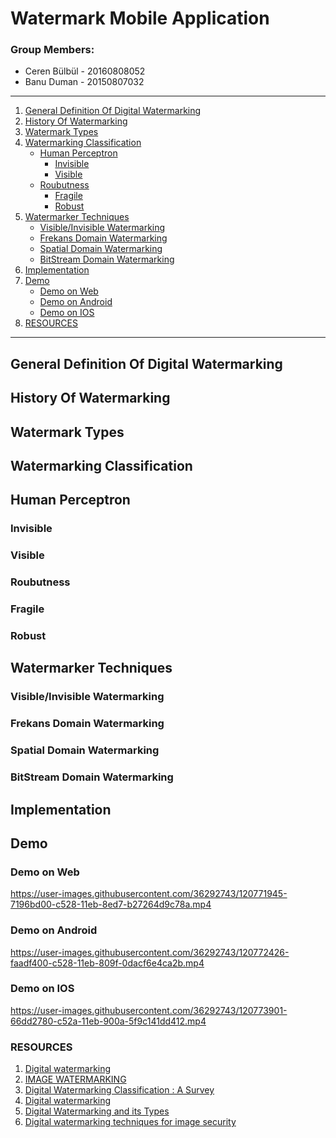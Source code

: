 
# Watermark Mobile Application 

### Group Members: 

- Ceren Bülbül - 20160808052
- Banu Duman - 20150807032

___

1. [ General Definition Of Digital Watermarking ](#Def)
2. [ History Of Watermarking ](#History)
3. [ Watermark Types ](#type)
4. [ Watermarking Classification](#Class) 
   * [Human Perceptron](#human) 
      * [Invisible](#invisible)
      * [Visible](#Visible)
   * [Roubutness](#roub) 
      * [Fragile](#fragile)
      * [Robust](#robust)
5. [ Watermarker Techniques ](#Tech)
   * [Visible/Invisible Watermarking](#Tech1) 
   * [Frekans Domain Watermarking](#Tech2) 
   * [Spatial Domain Watermarking](#Tech3) 
   * [BitStream Domain Watermarking](#Tech4)
6. [ Implementation ](#Imp)
7. [ Demo ](#Demo)
   * [Demo on Web](#web)
   * [Demo on Android](#android)
   * [Demo on IOS](#ios)
8. [RESOURCES](#ref)


___

<a name="Def"></a>
## General Definition Of Digital Watermarking


<a name="History"></a>
## History Of Watermarking


<a name="type"></a>
## Watermark Types


<a name="class"></a>
## Watermarking Classification


<a name="human"></a>
## Human Perceptron

<a name="invisible"></a>
### Invisible

<a name="Visible"></a>
### Visible


<a name="roub"></a>
### Roubutness

<a name="fragile"></a>
### Fragile

<a name="robust"></a>
### Robust


<a name="Tech"></a>
## Watermarker Techniques 


<a name="Tech1"></a>
### Visible/Invisible Watermarking


<a name="Tech2"></a>
### Frekans Domain Watermarking


<a name="Tech3"></a>
### Spatial Domain Watermarking


<a name="Tech4"></a>
### BitStream Domain Watermarking


<a name="Imp"></a>
## Implementation


<a name="Demo"></a>
## Demo

<a name="web"></a>
### Demo on Web

https://user-images.githubusercontent.com/36292743/120771945-7196bd00-c528-11eb-8ed7-b27264d9c78a.mp4


<a name="android"></a>
### Demo on Android


https://user-images.githubusercontent.com/36292743/120772426-faadf400-c528-11eb-809f-0dacf6e4ca2b.mp4


<a name="ios"></a>
### Demo on IOS


https://user-images.githubusercontent.com/36292743/120773901-66dd2780-c52a-11eb-900a-5f9c141dd412.mp4





<a name="ref"></a>
### RESOURCES

1. [Digital watermarking](https://www.slideshare.net/ankushkr007/digital-watermarking-15450118)
2. [IMAGE WATERMARKING](https://slidetodoc.com/image-processing-image-watermarking-editor-by-dr-ferda/)
3. [Digital Watermarking Classification : A Survey](http://www.ijcstjournal.org/volume-2/issue-5/IJCST-V2I5P2.pdf)
4. [Digital watermarking](https://en.wikipedia.org/wiki/Digital_watermarking)
5. [Digital Watermarking and its Types](https://www.geeksforgeeks.org/digital-watermarking-and-its-types/)
6. [Digital watermarking techniques for image security](https://www.researchgate.net/publication/335957317_Digital_watermarking_techniques_for_image_security_a_review)


